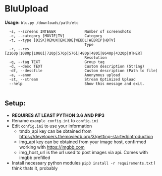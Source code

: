 # BluUpload 


**Usage:** `blu.py /downloads/path/etc`

```
  -s, --screens INTEGER             Number of screenshots
  -c, --category [MOVIE|TV]         Category
  -t, --type [DISK|REMUX|ENCODE|WEBDL|WEBRIP|HDTV]
                                    Type
  -r, --res [2160p|1080p|1080i|720p|576p|576i|480p|480i|8640p|4320p|OTHER]
                                    Resolution
  -g, --tag TEXT                    Group tag
  -d, --desc TEXT                   Custom description (String)
  -df, --descfile                   Custom description (Path to file)
  -a, --anon                        Anonymous upload
  -st, --stream                     Stream Optimized Upload
  --help                            Show this message and exit.
  
  ````
  
  
  ## Setup:
   - **REQUIRES AT LEAST PYTHON 3.6 AND PIP3**
   - Rename `example_config.ini` to `config.ini`
   - Edit `config.ini` to use your information
      - tmdb_api key can be obtained from https://developers.themoviedb.org/3/getting-started/introduction
      - img_api key can be obtained from your image host, confirmed working with https://imgbb.com
      - img_host_url is the url used to post images via api. Comes with imgbb prefilled
   - Install necessary python modules `pip3 install -r requirements.txt`
   I think thats it, probably
